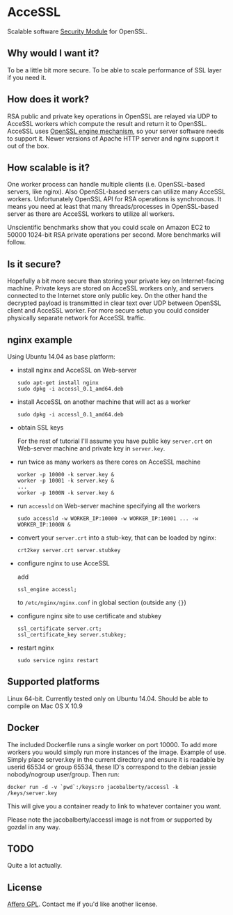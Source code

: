AcceSSL
=======

Scalable software [Security Module][HSM] for OpenSSL.

Why would I want it?
--------------------

To be a little bit more secure. To be able to scale performance of SSL layer if you need it.

How does it work?
-----------------

RSA public and private key operations in OpenSSL are relayed via UDP to AcceSSL workers which compute the result and return it to OpenSSL.
AcceSSL uses [OpenSSL engine mechanism][engine], so your server software needs to support it. Newer versions of Apache HTTP server and nginx support it out of the box.

How scalable is it?
-------------------

One worker process can handle multiple clients (i.e. OpenSSL-based servers, like nginx). Also OpenSSL-based servers can utilize many AcceSSL workers.
Unfortunately OpenSSL API for RSA operations is synchronous. It means you need at least that many threads/processes in OpenSSL-based server as there are AcceSSL workers to utilize all workers.

Unscientific benchmarks show that you could scale on Amazon EC2 to 50000 1024-bit RSA private operations per second. More benchmarks will follow.

Is it secure?
-------------

Hopefully a bit more secure than storing your private key on Internet-facing machine. Private keys are stored on AcceSSL workers only, and servers connected to the Internet store only public key.
On the other hand the decrypted payload is transmitted in clear text over UDP between OpenSSL client and AcceSSL worker. For more secure setup you could consider physically separate network for AcceSSL traffic.

nginx example
-------------

Using Ubuntu 14.04 as base platform:

* install nginx and AcceSSL on Web-server

  ```
  sudo apt-get install nginx
  sudo dpkg -i accessl_0.1_amd64.deb
  ```

* install AcceSSL on another machine that will act as a worker

  ```
  sudo dpkg -i accessl_0.1_amd64.deb
  ```

* obtain SSL keys

  For the rest of tutorial I'll assume you have public key `server.crt` on Web-server machine and private key in `server.key`.

* run twice as many workers as there cores on AcceSSL machine

  ```
  worker -p 10000 -k server.key &
  worker -p 10001 -k server.key &
  ...
  worker -p 1000N -k server.key &
  ```

* run `accessld` on Web-server machine specifying all the workers

  ```
  sudo accessld -w WORKER_IP:10000 -w WORKER_IP:10001 ... -w WORKER_IP:1000N &
  ```

* convert your `server.crt` into a stub-key, that can be loaded by nginx:

  ```
  crt2key server.crt server.stubkey
  ```

* configure nginx to use AcceSSL

  add
  ```
  ssl_engine accessl;
  ```
  to `/etc/nginx/nginx.conf` in global section (outside any `{}`)

* configure nginx site to use certificate and stubkey

  ```
  ssl_certificate server.crt;
  ssl_certificate_key server.stubkey;
  ```

* restart nginx

  ```
  sudo service nginx restart
  ```

Supported platforms
-------------------

Linux 64-bit. Currently tested only on Ubuntu 14.04. Should be able to compile on Mac OS X 10.9

Docker
-------------------
The included Dockerfile runs a single worker on port 10000. To add more workers you would simply run more instances of the image.
Example of use. Simply place server.key in the current directory and ensure it is readable by userid 65534 or group 65534, these ID's correspond to the debian jessie nobody/nogroup user/group.
Then run:

```
docker run -d -v `pwd`:/keys:ro jacobalberty/accessl -k /keys/server.key
```

This will give you a container ready to link to whatever container you want.

Please note the jacobalberty/accessl image is not from or supported by gozdal in any way.

TODO
----

Quite a lot actually.

License
-------

[Affero GPL][AGPL]. Contact me if you'd like another license.


[HSM]: http://en.wikipedia.org/wiki/Hardware_security_module
[AGPL]: http://www.gnu.org/licenses/agpl-3.0.html
[engine]: https://www.openssl.org/docs/crypto/engine.html

